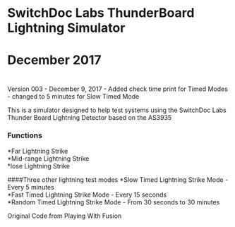 # SwitchDoc Labs ThunderBoard Lightning Simulator
# December 2017
#

Version 003 - December 9, 2017 - Added check time print for Timed Modes - changed to 5 minutes for Slow Timed Mode<BR>

This is a simulator designed to help test systems using the SwitchDoc Labs Thunder Board Lightning Detector based on the AS3935<BR>

### Functions
*Far Lightning Strike<BR>
*Mid-range Lightning Strike<BR>
*lose Lightning Strike<BR>

####Three other lightning test modes
*Slow Timed Lightning Strike Mode - Every 5 minutes <BR>
*Fast Timed Lightning Strike Mode - Every 15 seconds <BR>
*Random Timed Lightning Strike Mode - From 30 seconds to 30 minutes <BR>



Original Code from Playing With Fusion

